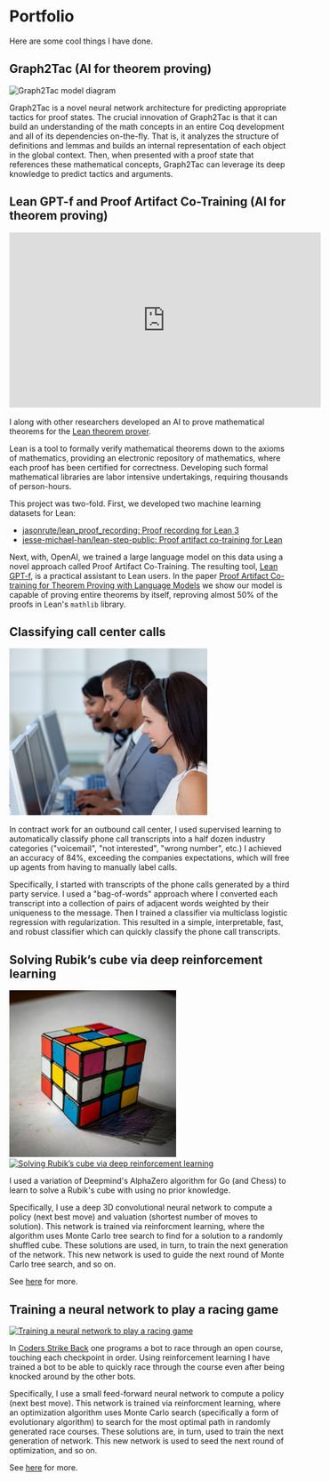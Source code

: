 # Portfolio

Here are some cool things I have done.

## Graph2Tac (AI for theorem proving)

<img src="https://coq-tactician.github.io/images/graph2tac-overview.png" alt="Graph2Tac model diagram" height="300"/>

Graph2Tac is a novel neural network architecture for predicting appropriate tactics for proof states. The crucial innovation of Graph2Tac is that it can build an understanding of the math concepts in an entire Coq development and all of its dependencies on-the-fly. That is, it analyzes the structure of definitions and lemmas and builds an internal representation of each object in the global context. Then, when presented with a proof state that references these mathematical concepts, Graph2Tac can leverage its deep knowledge to predict tactics and arguments.

## Lean GPT-f and Proof Artifact Co-Training (AI for theorem proving)

<iframe width="560" height="315" src="https://www.youtube.com/embed/EXpmbAfBNnw" title="YouTube video player" frameborder="0" allow="accelerometer; autoplay; clipboard-write; encrypted-media; gyroscope; picture-in-picture" allowfullscreen></iframe>

I along with other researchers developed an AI to prove mathematical theorems for the [Lean theorem prover](https://leanprover-community.github.io).

Lean is a tool to formally verify mathematical theorems down to the axioms of mathematics, providing an electronic repository of mathematics, where each proof has been certified for correctness.  Developing such formal mathematical libraries are labor intensive undertakings, requiring thousands of person-hours.  

This project was two-fold.  First, we developed two machine learning datasets for Lean:
* [jasonrute/lean_proof_recording: Proof recording for Lean 3](https://github.com/jasonrute/lean_proof_recording)
* [jesse-michael-han/lean-step-public: Proof artifact co-training for Lean](https://github.com/jesse-michael-han/lean-step-public)

Next, with, OpenAI, we trained a large language model on this data using a novel approach called Proof Artifact Co-Training.  The resulting tool, [Lean GPT-f](https://github.com/jesse-michael-han/lean-gptf), is a practical assistant to Lean users.  In the paper [Proof Artifact Co-training for Theorem Proving with Language Models](https://arxiv.org/abs/2102.06203) we show our model is capable of proving entire theorems by itself, reproving almost 50% of the proofs in Lean's `mathlib` library.

## Classifying call center calls

<img src="canstockphoto2706055.jpg" alt="Classifying call center calls" height="300"/>

In contract work for an outbound call center, I used supervised learning to automatically classify phone call transcripts into a half dozen industry categories ("voicemail", "not interested", "wrong number", etc.)  I achieved an accuracy of 84%, exceeding the companies expectations, which will free up agents from having to manually label calls.

Specifically, I started with transcripts of the phone calls generated by a third party service.  I used a "bag-of-words" approach where I converted each transcript into a collection of pairs of adjacent words weighted by their uniqueness to the message.  Then I trained a classifier via multiclass logistic regression with regularization.  This resulted in a simple, interpretable, fast, and robust classifier which can quickly classify the phone call transcripts.

## Solving Rubik’s cube via deep reinforcement learning

<a href="https://github.com/jasonrute/puzzle_cube"><img src="puzzle_cube.jpg" alt="Solving Rubik’s cube via deep reinforcement learning" height="300"/></a><a href="https://github.com/jasonrute/puzzle_cube"><img src="https://github.com/jasonrute/puzzle_cube/blob/master/plot.png" alt="Solving Rubik’s cube via deep reinforcement learning" height="300"/></a>

I used a variation of Deepmind's AlphaZero algorithm for Go (and Chess) to learn to solve a Rubik's cube with using no prior knowledge.

Specifically, I use a deep 3D convolutional neural network to compute a policy (next best move) and valuation (shortest number of moves to solution).  This network is trained via reinforcment learning, where the algorithm uses Monte Carlo tree search to find for a solution to a randomly shuffled cube.  These solutions are used, in turn, to train the next generation of the network.  This new network is used to guide the next round of Monte Carlo tree search, and so on.

See [here](https://github.com/jasonrute/puzzle_cube) for more.

## Training a neural network to play a racing game

<a href="https://github.com/jasonrute/csb_neural_network"><img src="bot_nn_genetic.gif" alt="Training a neural network to play a racing game" height="300"/></a>

In [Coders Strike Back](https://www.codingame.com/multiplayer/bot-programming/coders-strike-back) one programs a bot to race through an open course, touching each checkpoint in order.  Using reinforcement learning I have trained a bot to be able to quickly race through the course even after being knocked around by the other bots.

Specifically, I use a small feed-forward neural network to compute a policy (next best move).  This network is trained via reinforcment learning, where an optimization algorithm uses Monte Carlo search (specifically a form of evolutionary algorithm) to search for the most optimal path in randomly generated race courses.  These solutions are, in turn, used to train the next generation of network.  This new network is used to seed the next round of optimization, and so on.

See [here](https://github.com/jasonrute/csb_neural_network) for more.
